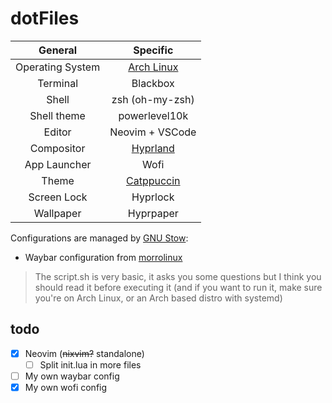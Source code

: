 # dotFiles
|General|Specific|
|:------------:|:--------:|
|Operating System|[Arch Linux](https://archlinux.org)|
|Terminal|Blackbox|
|Shell|zsh (oh-my-zsh)|
|Shell theme|powerlevel10k|
|Editor|Neovim + VSCode|
|Compositor|[Hyprland](https://hyprland.org)|
|App Launcher|Wofi|
|Theme|[Catppuccin](https://github.com/catppuccin)|
|Screen Lock|Hyprlock|
|Wallpaper|Hyprpaper|

Configurations are managed by [GNU Stow](https://www.gnu.org/software/stow):
- Waybar configuration from [morrolinux](https://github.com/morrolinux/LinuxRices)

> The script.sh is very basic, it asks you some questions but I think you should read it before executing it (and if you want to run it, make sure you're on Arch Linux, or an Arch based distro with systemd)

## todo
- [x] Neovim (~~nixvim?~~ standalone)
   - [ ] Split init.lua in more files
- [ ] My own waybar config
- [x] My own wofi config
